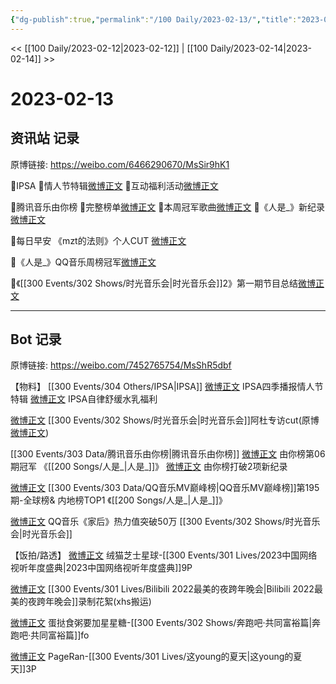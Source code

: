 ```yaml
---
{"dg-publish":true,"permalink":"/100 Daily/2023-02-13/","title":"2023-02-13","created":"2023-02-14T11:35:37.000+08:00","updated":"2023-04-11T12:58:57.775+08:00"}
---
```



<< [[100 Daily/2023-02-12\|2023-02-12]] | [[100 Daily/2023-02-14\|2023-02-14]] >>

# 2023-02-13

## 资讯站 记录

原博链接: https://weibo.com/6466290670/MsSir9hK1

🌟IPSA
🌱情人节特辑[微博正文](https://m.weibo.cn/6466290670/4868637511647936)
🌱互动福利活动[微博正文](https://m.weibo.cn/6466290670/4868772924496604)

🌟腾讯音乐由你榜
🌱完整榜单[微博正文](https://m.weibo.cn/6466290670/4868661938490750)
🌱本周冠军歌曲[微博正文](https://m.weibo.cn/6466290670/4868685909722796)
🌱《人是_》新纪录[微博正文](https://m.weibo.cn/6466290670/4868686228231278)

🌟每日早安
《mzt的法则》个人CUT [微博正文](https://m.weibo.cn/6466290670/4868604329200023)

🌟《人是_》QQ音乐周榜冠军[微博正文](https://m.weibo.cn/6466290670/4868661694958106)

🌟《[[300 Events/302 Shows/时光音乐会\|时光音乐会]]2》第一期节目总结[微博正文](https://m.weibo.cn/6466290670/4868796290962624)

---
## Bot 记录

原博链接: https://weibo.com/7452765754/MsShR5dbf

【物料】
[[300 Events/304 Others/IPSA\|IPSA]]
[微博正文](https://m.weibo.cn/1851789841/4868630544649350) IPSA四季播报情人节特辑
[微博正文](https://m.weibo.cn/1851789841/4868738497909181) IPSA自律舒缓水乳福利

[微博正文](https://m.weibo.cn/3199780861/4868648374894777) [[300 Events/302 Shows/时光音乐会\|时光音乐会]]阿杜专访cut(原博[微博正文](https://m.weibo.cn/5337758780/4868646859442241))

[[300 Events/303 Data/腾讯音乐由你榜\|腾讯音乐由你榜]]
[微博正文](https://m.weibo.cn/6733257358/4868654393463791) 由你榜第06期冠军 《[[200 Songs/人是_\|人是_]]》
[微博正文](https://m.weibo.cn/6733257358/4868674852751231) 由你榜打破2项新纪录

[微博正文](https://m.weibo.cn/2169129705/4868656804398143) [[300 Events/303 Data/QQ音乐MV巅峰榜\|QQ音乐MV巅峰榜]]第195期-全球榜& 内地榜TOP1 《[[200 Songs/人是_\|人是_]]》

[微博正文](https://m.weibo.cn/2169129705/4868694810038697) QQ音乐《家后》热力值突破50万 [[300 Events/302 Shows/时光音乐会\|时光音乐会]]

【饭拍/路透】
[微博正文](https://m.weibo.cn/7771428276/4868387152334246) 绒猫芝士星球-[[300 Events/301 Lives/2023中国网络视听年度盛典\|2023中国网络视听年度盛典]]9P

[微博正文](https://m.weibo.cn/5122158435/4868705958498566) [[300 Events/301 Lives/Bilibili 2022最美的夜跨年晚会\|Bilibili 2022最美的夜跨年晚会]]录制花絮(xhs搬运)

[微博正文](https://m.weibo.cn/6048634807/4868835506918484) 蛋挞食粥要加星星糖-[[300 Events/302 Shows/奔跑吧·共同富裕篇\|奔跑吧·共同富裕篇]]fo

[微博正文](https://m.weibo.cn/7633014126/4868827655965239) PageRan-[[300 Events/301 Lives/这young的夏天\|这young的夏天]]3P
